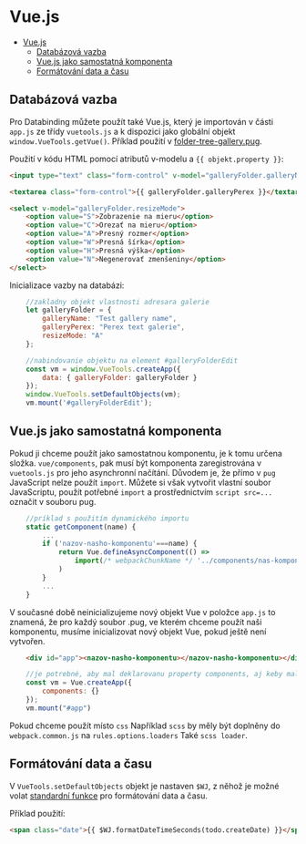 # Vue.js

- [Vue.js](#vuey)
  - [Databázová vazba](#vazba-na-databázi)
  - [Vue.js jako samostatná komponenta](#vuejs-jako-samostatná-komponenta)
  - [Formátování data a času](#formátování-data-a-času)

## Databázová vazba

Pro Databinding můžete použít také Vue.js, který je importován v části `app.js` ze třídy `vuetools.js` a k dispozici jako globální objekt `window.VueTools.getVue()`. Příklad použití v [folder-tree-gallery.pug](src/main/webapp/admin/v9/views/partials/folder-tree-galleria.pug).

Použití v kódu HTML pomocí atributů v-modelu a `{{ objekt.property }}`:

```html
<input type="text" class="form-control" v-model="galleryFolder.galleryName">

<textarea class="form-control">{{ galleryFolder.galleryPerex }}</textarea>

<select v-model="galleryFolder.resizeMode">
    <option value="S">Zobrazenie na mieru</option>
    <option value="C">Orezať na mieru</option>
    <option value="A">Presný rozmer</option>
    <option value="W">Presná šírka</option>
    <option value="H">Presná výška</option>
    <option value="N">Negenerovať zmenšeniny</option>
</select>

```

Inicializace vazby na databázi:

```javascript
    //zakladny objekt vlastnosti adresara galerie
    let galleryFolder = {
        galleryName: "Test gallery name",
        galleryPerex: "Perex text galerie",
        resizeMode: "A"
    };

    //nabindovanie objektu na element #galleryFolderEdit
    const vm = window.VueTools.createApp({
        data: { galleryFolder: galleryFolder }
    });
    window.VueTools.setDefaultObjects(vm);
    vm.mount('#galleryFolderEdit');
```

## Vue.js jako samostatná komponenta

Pokud ji chceme použít jako samostatnou komponentu, je k tomu určena složka. `vue/components`, pak musí být komponenta zaregistrována v `vuetools.js` pro jeho asynchronní načítání. Důvodem je, že přímo v `pug` JavaScript nelze použít `import`. Můžete si však vytvořit vlastní soubor JavaScriptu, použít potřebné `import` a prostřednictvím `script src=...` označit v souboru pug.

```javascript
    //príklad s použitím dynamického importu
    static getComponent(name) {
        ...
        if ('nazov-nasho-komponentu'===name) {
            return Vue.defineAsyncComponent(() =>
                import(/* webpackChunkName */ '../components/nas-komponent')
            )
        }
        ...
    }
```

V současné době neinicializujeme nový objekt Vue v položce `app.js` to znamená, že pro každý soubor .pug, ve kterém chceme použít naši komponentu, musíme inicializovat nový objekt Vue, pokud ještě není vytvořen.

```html
    <div id="app"><nazov-nasho-komponentu></nazov-nasho-komponentu></div>
```

```javascript
    //je potrebné, aby mal deklarovanu property components, aj keby mala ostať prázdna ináč sa može stať že nebude poznat registrované komponenty.
    const vm = Vue.createApp({
        components: {}
    });
    vm.mount("#app")
```

Pokud chceme použít místo `css` Například `scss` by měly být doplněny do `webpack.common.js` na `rules.options.loaders` Také `scss loader`.

## Formátování data a času

V `VueTools.setDefaultObjects` objekt je nastaven `$WJ`, z něhož je možné volat [standardní funkce](webjetjs.md) pro formátování data a času.

Příklad použití:

```html
<span class="date">{{ $WJ.formatDateTimeSeconds(todo.createDate) }}</span>
```
